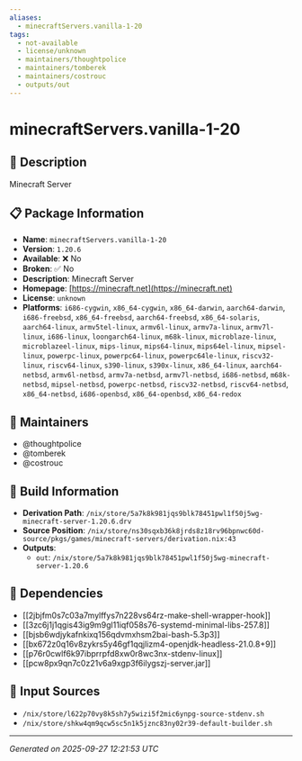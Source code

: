 ```yaml
---
aliases:
  - minecraftServers.vanilla-1-20
tags:
  - not-available
  - license/unknown
  - maintainers/thoughtpolice
  - maintainers/tomberek
  - maintainers/costrouc
  - outputs/out
---
```


# minecraftServers.vanilla-1-20

## 📝 Description

Minecraft Server

## 📋 Package Information

- **Name**: `minecraftServers.vanilla-1-20`
- **Version**: `1.20.6`
- **Available**: ❌ No
- **Broken**: ✅ No
- **Description**: Minecraft Server
- **Homepage**: [https://minecraft.net](https://minecraft.net)
- **License**: `unknown`
- **Platforms**: `i686-cygwin`, `x86_64-cygwin`, `x86_64-darwin`, `aarch64-darwin`, `i686-freebsd`, `x86_64-freebsd`, `aarch64-freebsd`, `x86_64-solaris`, `aarch64-linux`, `armv5tel-linux`, `armv6l-linux`, `armv7a-linux`, `armv7l-linux`, `i686-linux`, `loongarch64-linux`, `m68k-linux`, `microblaze-linux`, `microblazeel-linux`, `mips-linux`, `mips64-linux`, `mips64el-linux`, `mipsel-linux`, `powerpc-linux`, `powerpc64-linux`, `powerpc64le-linux`, `riscv32-linux`, `riscv64-linux`, `s390-linux`, `s390x-linux`, `x86_64-linux`, `aarch64-netbsd`, `armv6l-netbsd`, `armv7a-netbsd`, `armv7l-netbsd`, `i686-netbsd`, `m68k-netbsd`, `mipsel-netbsd`, `powerpc-netbsd`, `riscv32-netbsd`, `riscv64-netbsd`, `x86_64-netbsd`, `i686-openbsd`, `x86_64-openbsd`, `x86_64-redox`
## 👥 Maintainers

- @thoughtpolice
- @tomberek
- @costrouc


## 🔧 Build Information

- **Derivation Path**: `/nix/store/5a7k8k981jqs9blk78451pwl1f50j5wg-minecraft-server-1.20.6.drv`
- **Source Position**: `/nix/store/ns30sqxb36k8jrds8z18rv96bpnwc60d-source/pkgs/games/minecraft-servers/derivation.nix:43`
- **Outputs**:
  - `out`:  `/nix/store/5a7k8k981jqs9blk78451pwl1f50j5wg-minecraft-server-1.20.6`

## 🔗 Dependencies

- [[2jbjfm0s7c03a7mylffys7n228vs64rz-make-shell-wrapper-hook]]
- [[3zc6j1j1qgis43ig9m9gl11iqf058s76-systemd-minimal-libs-257.8]]
- [[bjsb6wdjykafnkixq156qdvmxhsm2bai-bash-5.3p3]]
- [[bx672z0q16v8zykrs5y46gf1qqjlizm4-openjdk-headless-21.0.8+9]]
- [[p76r0cwlf6k97ibprrpfd8xw0r8wc3nx-stdenv-linux]]
- [[pcw8px9qn7c0z21v6a9xgp3f6ilygszj-server.jar]]

## 📁 Input Sources

- `/nix/store/l622p70vy8k5sh7y5wizi5f2mic6ynpg-source-stdenv.sh`
- `/nix/store/shkw4qm9qcw5sc5n1k5jznc83ny02r39-default-builder.sh`

---
*Generated on 2025-09-27 12:21:53 UTC*

